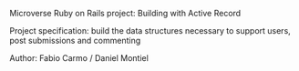 Microverse Ruby on Rails project: Building with Active Record

Project specification: build the data structures necessary to support users, post submissions and commenting

Author: Fabio Carmo / Daniel Montiel

